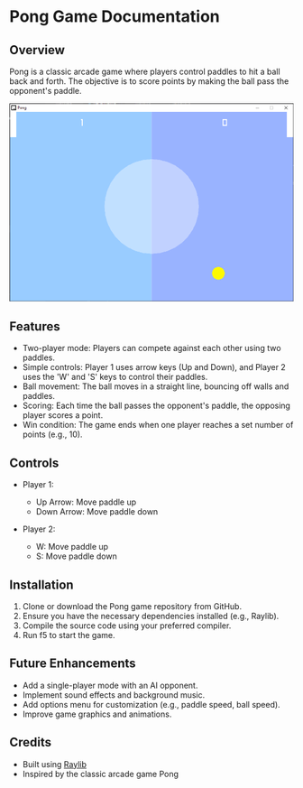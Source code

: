 # Pong Game Documentation

## Overview
Pong is a classic arcade game where players control paddles to hit a ball back and forth. The objective is to score points by making the ball pass the opponent's paddle.

![Pong Game](pong_game.png)

## Features
- Two-player mode: Players can compete against each other using two paddles.
- Simple controls: Player 1 uses arrow keys (Up and Down), and Player 2 uses the 'W' and 'S' keys to control their paddles.
- Ball movement: The ball moves in a straight line, bouncing off walls and paddles.
- Scoring: Each time the ball passes the opponent's paddle, the opposing player scores a point.
- Win condition: The game ends when one player reaches a set number of points (e.g., 10).

## Controls
- Player 1:
  - Up Arrow: Move paddle up
  - Down Arrow: Move paddle down

- Player 2:
  - W: Move paddle up
  - S: Move paddle down

## Installation
1. Clone or download the Pong game repository from GitHub.
2. Ensure you have the necessary dependencies installed (e.g., Raylib).
3. Compile the source code using your preferred compiler.
4. Run f5 to start the game.

## Future Enhancements
- Add a single-player mode with an AI opponent.
- Implement sound effects and background music.
- Add options menu for customization (e.g., paddle speed, ball speed).
- Improve game graphics and animations.

## Credits
- Built using [Raylib](https://www.raylib.com/)
- Inspired by the classic arcade game Pong